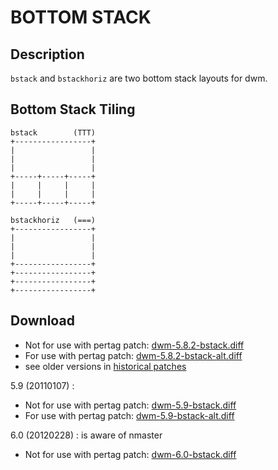 BOTTOM STACK
============

Description
-----------
`bstack` and `bstackhoriz` are two bottom stack layouts for dwm.

Bottom Stack Tiling
-------------------

	bstack        (TTT)
	+-----------------+
	|                 |
	|                 |
	|                 |
	+-----+-----+-----+
	|     |     |     |
	|     |     |     |
	+-----+-----+-----+

	bstackhoriz   (===)
	+-----------------+
	|                 |
	|                 |
	|                 |
	+-----------------+
	+-----------------+
	+-----------------+
	+-----------------+

Download
--------
* Not for use with pertag patch: [dwm-5.8.2-bstack.diff](dwm-5.8.2-bstack.diff) 
* For use with pertag patch: [dwm-5.8.2-bstack-alt.diff](dwm-5.8.2-bstack-alt.diff)
* see older versions in [historical patches](historical)

5.9 (20110107) :
* Not for use with pertag patch: [dwm-5.9-bstack.diff](dwm-5.9-bstack.diff) 
* For use with pertag patch: [dwm-5.9-bstack-alt.diff](dwm-5.9-bstack-alt.diff)

6.0 (20120228) : is aware of nmaster
* Not for use with pertag patch: [dwm-6.0-bstack.diff](dwm-6.0-bstack.diff) 

